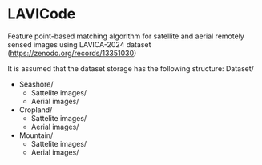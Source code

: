 # LAVICode
Feature point-based matching algorithm for satellite and aerial remotely sensed images using LAVICA-2024 dataset (https://zenodo.org/records/13351030)

It is assumed that the dataset storage has the following structure:
Dataset/
  - Seashore/
      - Sattelite images/
      - Aerial images/
  - Cropland/
      - Sattelite images/
      - Aerial images/
  - Mountain/
      - Sattelite images/
      - Aerial images/
